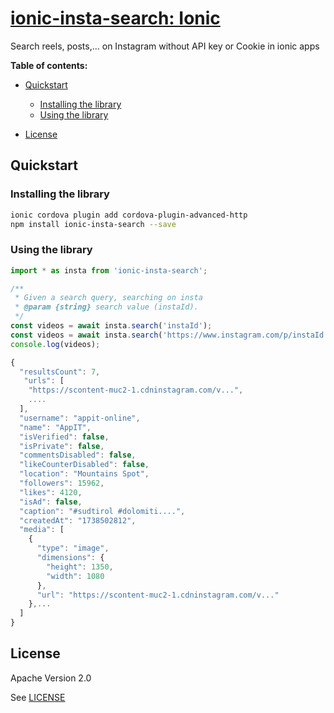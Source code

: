 # [ionic-insta-search: Ionic](https://github.com/appit-online/ionic-insta-search)

Search reels, posts,... on Instagram without API key or Cookie in ionic apps

**Table of contents:**


* [Quickstart](#quickstart)

  * [Installing the library](#installing-the-library)
  * [Using the library](#using-the-library)
* [License](#license)

## Quickstart

### Installing the library

```bash
ionic cordova plugin add cordova-plugin-advanced-http
npm install ionic-insta-search --save
```

### Using the library

```javascript
import * as insta from 'ionic-insta-search';

/**
 * Given a search query, searching on insta
 * @param {string} search value (instaId).
 */
const videos = await insta.search('instaId');
const videos = await insta.search('https://www.instagram.com/p/instaId');
console.log(videos);

{
  "resultsCount": 7,
   "urls": [
    "https://scontent-muc2-1.cdninstagram.com/v...",
    ....
  ],
  "username": "appit-online",
  "name": "AppIT",
  "isVerified": false,
  "isPrivate": false,
  "commentsDisabled": false,
  "likeCounterDisabled": false,
  "location": "Mountains Spot",
  "followers": 15962,
  "likes": 4120,
  "isAd": false,
  "caption": "#sudtirol #dolomiti....",
  "createdAt": "1738502812",
  "media": [
    {
      "type": "image",
      "dimensions": {
        "height": 1350,
        "width": 1080
      },
      "url": "https://scontent-muc2-1.cdninstagram.com/v..."
    },...
  ]
}

```

## License

Apache Version 2.0

See [LICENSE](https://github.com/appit-online/ionic-insta-search/blob/master/LICENSE)

